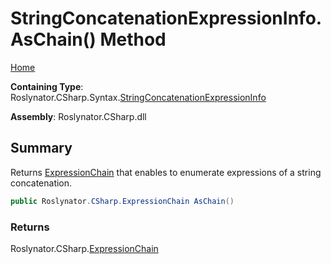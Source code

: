 # StringConcatenationExpressionInfo\.AsChain\(\) Method

[Home](../../../../../README.md)

**Containing Type**: Roslynator\.CSharp\.Syntax\.[StringConcatenationExpressionInfo](../README.md)

**Assembly**: Roslynator\.CSharp\.dll

## Summary

Returns [ExpressionChain](../../../ExpressionChain/README.md) that enables to enumerate expressions of a string concatenation\.

```csharp
public Roslynator.CSharp.ExpressionChain AsChain()
```

### Returns

Roslynator\.CSharp\.[ExpressionChain](../../../ExpressionChain/README.md)

